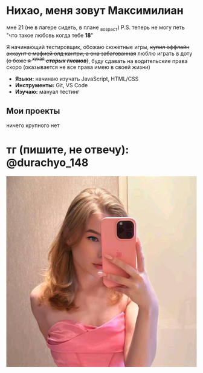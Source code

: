 # Нихао, меня зовут Максимилиан
мне 21 (не в лагере сидеть, в плане <sub>возраст</sub>)
P.S. теперь не могу петь "что такое любовь когда тебе **18**"

Я начинающий тестировщик, обожаю сюжетные игры,  ~~купил оффлайн аккаунт с мафией олд кантри, а она забагованная~~ люблю играть в доту ~~(о боже я <sup>хукал</sup> ***старых гномов***)~~, буду сдавать на водительские права скоро (оказывается не все права имею в своей жизни)
- **Языки:** начинаю изучать JavaScript, HTML/CSS  
- **Инструменты:** Git, VS Code 
- **Изучаю:** мануал тестинг
## Мои проекты  
ничего крупного нет

# тг (пишите, не отвечу): @durachyo_148
![alt text](image-2.png)